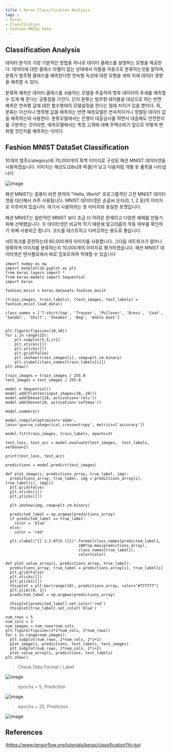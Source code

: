 ```yaml
---
title : Keras Classification Analysis
tags :
- Keras
- Classfication
- Fashion MNISt Data
---
```


## Classification Analysis

데이터 분석의 가장 기본적인 방법중 하나로 데이터 클래스를 설명하는 모형을 제공한다. 데이터에 대한 클래스 라벨이 없는 상태에서 이들을 자동으로 분류하는것을 말하며, 분류가 범주형 클래스를 예측한다면 연속형 속성에 대한 모형을 세워 미래 데이터 경향을 예측할 수 있다.


분류와 예측은 데이터 클래스를 서술하는 모델을 추출하여 항후 데이터의 추세를 예측할 수 있게 해 준다는 공통점을 가진다. 단지 분류는 범주형 레이블을 대상으로 하는 반면 예측은 연속형 값에 대한 함수형태의 모델설정을 한다는 점에 차이가 있을 뿐이다. 즉, 분류는 이산치나 명목형 값을 예측하는 반면 예측모델은 연속적이거나 정렬된 데이터 값을 예측하는데 사용한다. 분류모델에서는 은행이 대출심사를 하면서 대출해도 안전한지를 구분하는 것이라면, 예측모델에서는 특정 고객에 대해 주택소비가 앞으로 어떻게 변화할 것인지를 예측하는 식이다.

## Fashion MNIST DataSet Classification

10개의 범주(category)와 70,000개의 흑백 이미지로 구성된 패션 MNIST 데이터셋을 사용하겠습니다. 이미지는 해상도(28x28 픽셀)가 낮고 다음처럼 개별 옷 품목을 나타냅니다

![image](https://user-images.githubusercontent.com/44635266/69493671-ce0d2b00-0ef4-11ea-9da4-690ba49d2de9.png)

패션 MNIST는 컴퓨터 비전 분야의 "Hello, World" 프로그램격인 고전 MNIST 데이터셋을 대신해서 자주 사용됩니다. MNIST 데이터셋은 손글씨 숫자(0, 1, 2 등)의 이미지로 이루어져 있습니다. 여기서 사용하려는 옷 이미지와 동일한 포맷입니다.

패션 MNIST는 일반적인 MNIST 보다 조금 더 어려운 문제이고 다양한 예제를 만들기 위해 선택했습니다. 두 데이터셋은 비교적 작기 때문에 알고리즘의 작동 여부를 확인하기 위해 사용되곤 합니다. 코드를 테스트하고 디버깅하는 용도로 좋습니다.

네트워크를 훈련하는데 60,000개의 이미지를 사용합니다. 그다음 네트워크가 얼마나 정확하게 이미지를 분류하는지 10,000개의 이미지로 평가하겠습니다. 패션 MNIST 데이터셋은 텐서플로에서 바로 임포트하여 적재할 수 있습니다

```
import numpy as np
import matplotlib.pyplot as plt
from keras.layers import *
from keras.models import Sequential
import keras

fashion_mnist = keras.datasets.fashion_mnist

(train_images, train_labels), (test_images, test_labels) = fashion_mnist.load_data()

class_names = ['T-shirt/top', 'Trouser', 'Pullover', 'Dress', 'Coat', 'Sandal', 'Shirt', 'Sneaker', 'Bag', 'Ankle boot']


plt.figure(figsize=(10,10))
for i in range(25):
    plt.subplot(5,5,i+1)
    plt.xticks([])
    plt.yticks([])
    plt.grid(False)
    plt.imshow(train_images[i], cmap=plt.cm.binary)
    plt.xlabel(class_names[train_labels[i]])
plt.show()

train_images = train_images / 255.0
test_images = test_images / 255.0

model = Sequential()
model.add(Flatten(input_shape=(28, 28)))
model.add(Dense(128, activation='relu'))
model.add(Dense(10, activation='softmax'))

model.summary()

model.compile(optimizer='adam', loss='sparse_categorical_crossentropy', metrics=['accuracy'])

model.fit(train_images, train_labels, epochs=3)

test_loss, test_acc = model.evaluate(test_images,  test_labels, verbose=2)

print(test_loss, test_acc)

predictions = model.predict(test_images)

def plot_image(i, predictions_array, true_label, img):
  predictions_array, true_label, img = predictions_array[i], true_label[i], img[i]
  plt.grid(False)
  plt.xticks([])
  plt.yticks([])

  plt.imshow(img, cmap=plt.cm.binary)

  predicted_label = np.argmax(predictions_array)
  if predicted_label == true_label:
    color = 'blue'
  else:
    color = 'red'

  plt.xlabel("{} {:2.0f}% ({})".format(class_names[predicted_label],
                                100*np.max(predictions_array),
                                class_names[true_label]),
                                color=color)

def plot_value_array(i, predictions_array, true_label):
  predictions_array, true_label = predictions_array[i], true_label[i]
  plt.grid(False)
  plt.xticks([])
  plt.yticks([])
  thisplot = plt.bar(range(10), predictions_array, color="#777777")
  plt.ylim([0, 1])
  predicted_label = np.argmax(predictions_array)

  thisplot[predicted_label].set_color('red')
  thisplot[true_label].set_color('blue')

num_rows = 5
num_cols = 3
num_images = num_rows*num_cols
plt.figure(figsize=(2*2*num_cols, 2*num_rows))
for i in range(num_images):
  plt.subplot(num_rows, 2*num_cols, 2*i+1)
  plot_image(i, predictions, test_labels, test_images)
  plt.subplot(num_rows, 2*num_cols, 2*i+2)
  plot_value_array(i, predictions, test_labels)
plt.show()
```

> Check Data Format / Label

![image](https://user-images.githubusercontent.com/44635266/69493672-cf3e5800-0ef4-11ea-8d04-39f0937e774b.png)

> epochs = 5, Prediction

![image](https://user-images.githubusercontent.com/44635266/69493702-4aa00980-0ef5-11ea-8c80-84cc0e49f512.png)

> epochs = 25, Prediction

![image](https://user-images.githubusercontent.com/44635266/69493718-8935c400-0ef5-11ea-8999-372f30e3f916.png)

## References

(https://www.tensorflow.org/tutorials/keras/classification?hl=ko)

